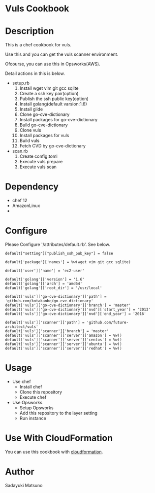 Vuls Cookbook
===================

# Description

This is a chef cookbook for vuls.

Use this and you can get the vuls scanner environment.

Ofcourse, you can use this in Opsworks(AWS).

Detail actions in this is below.


- setup.rb
  1. Install wget vim git gcc sqlite
  2. Create a ssh key pair(option)
  3. Publish the ssh public key(option)
  4. Install golang(default varsion:1.6)
  5. Install glide
  6. Clone go-cve-dictionary
  7. Install packages for go-cve-dictionary
  8. Build go-cve-dictionary
  9. Clone vuls
  10. Install packages for vuls
  11. Build vuls
  12. Fetch CVD by go-cve-dictionary
- scan.rb
  1. Create config.toml
  2. Execute vuls prepare
  3. Execute vuls scan

# Dependency

- chef 12
- AmazonLinux
- 

# Configure

Please Configure '/attributes/default.rb'. See below.

```
default["setting"]["publish_ssh_pub_key"] = false

default['package']['names'] = %w(wget vim git gcc sqlite)

default['user']['name'] = 'ec2-user'

default['golang']['version'] = '1.6'
default['golang']['arch'] = 'amd64'
default['golang']['root_dir'] = '/usr/local'

default['vuls']['go-cve-dictionary']['path'] = 'github.com/kotakanbe/go-cve-dictionary'
default['vuls']['go-cve-dictionary']['branch'] = 'master'
default['vuls']['go-cve-dictionary']['nvd']['start_year'] = '2013'
default['vuls']['go-cve-dictionary']['nvd']['end_year'] = '2016'

default['vuls']['scanner']['path'] = 'github.com/future-architect/vuls'
default['vuls']['scanner']['branch'] = 'master'
default['vuls']['scanner']['server']['amazon'] = %w()
default['vuls']['scanner']['server']['centos'] = %w()
default['vuls']['scanner']['server']['ubuntu'] = %w()
default['vuls']['scanner']['server']['redhat'] = %w()
```

# Usage

- Use chef
  - Install chef
  - Clone this repository
  - Execute chef
- Use Opsworks
  - Setup Opsworks
  - Add this repository to the layer setting
  - Run instance

# Use With CloudFormation

You can use this cookbook with [cloudformation](https://github.com/sadayuki-matsuno/vuls-cf).

# Author

Sadayuki Matsuno
